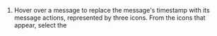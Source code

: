 1. Hover over a message to replace the message's timestamp with its message
actions, represented by three icons. From the icons that appear, select the
